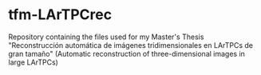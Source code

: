 # tfm-LArTPCrec
Repository containing the files used for my Master's Thesis "Reconstrucción automática de imágenes tridimensionales en LArTPCs de gran tamaño" (Automatic reconstruction of three-dimensional images in large LArTPCs)
